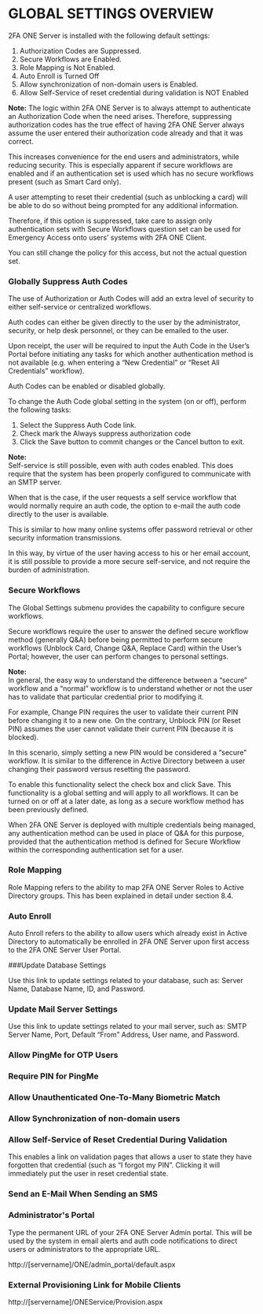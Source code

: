# GLOBAL SETTINGS OVERVIEW
2FA ONE Server is installed with the following default settings:

1.	Authorization Codes are Suppressed.
2.	Secure Workflows are Enabled.
3.	Role Mapping is Not Enabled.
4.	Auto Enroll is Turned Off
5.	Allow synchronization of non-domain users is Enabled.
6.	Allow Self-Service of reset credential during validation is NOT Enabled

**Note:** The logic within 2FA ONE Server is to always attempt to authenticate an Authorization Code when the need arises. Therefore, suppressing authorization codes has the true effect of having 2FA ONE Server always assume the user entered their authorization code already and that it was correct. 

This increases convenience for the end users and administrators, while reducing security. This is especially apparent if secure workflows are enabled and if an authentication set is used which has no secure workflows present (such as Smart Card only). 

A user attempting to reset their credential (such as unblocking a card) will be able to do so without being prompted for any additional information. 

Therefore, if this option is suppressed, take care to assign only authentication sets with Secure Workflows question set can be used for Emergency Access onto users’ systems with 2FA ONE Client. 

You can still change the policy for this access, but not the actual question set.

### Globally Suppress Auth Codes

The use of Authorization or Auth Codes will add an extra level of security to either self-service or centralized workflows. 

Auth codes can either be given directly to the user by the administrator, security, or help desk personnel, or they can be emailed to the user. 

Upon receipt, the user will be required to input the Auth Code in the User’s Portal before initiating any tasks for which another authentication method is not available (e.g. when entering a “New Credential” or “Reset All Credentials” workflow). 

Auth Codes can be enabled or disabled globally.

To change the Auth Code global setting in the system (on or off), perform the following tasks:

1.	Select the Suppress Auth Code link.
2.	Check mark the Always suppress authorization code
3.	Click the Save button to commit changes or the Cancel button to exit.

**Note:**	
Self-service is still possible, even with auth codes enabled. This does require that the system has been properly configured to communicate with an SMTP server. 

When that is the case, if the user requests a self service workflow that would normally require an auth code, the option to e-mail the auth code directly to the user is available. 

This is similar to how many online systems offer password retrieval or other security information transmissions. 

In this way, by virtue of the user having access to his or her email account, it is still possible to provide a more secure self-service, and not require the burden of administration.

### Secure Workflows

The Global Settings submenu provides the capability to configure secure workflows. 

Secure workflows require the user to answer the defined secure workflow method (generally Q&A) before being permitted to perform secure workflows (Unblock Card, Change Q&A, Replace Card) within the User’s Portal; however, the user can perform changes to personal settings.

**Note:**	
In general, the easy way to understand the difference between a “secure” workflow and a “normal” workflow is to understand whether or not the user has to validate that particular credential prior to modifying it. 

For example, Change PIN requires the user to validate their current PIN before changing it to a new one. On the contrary, Unblock PIN (or Reset PIN) assumes the user cannot validate their current PIN (because it is blocked). 

In this scenario, simply setting a new PIN would be considered a “secure” workflow. It is similar to the difference in Active Directory between a user changing their password versus resetting the password. 

To enable this functionality select the check box and click Save. This functionality is a global setting and will apply to all workflows. It can be turned on or off at a later date, as long as a secure workflow method has been previously defined.

When 2FA ONE Server is deployed with multiple credentials being managed, any authentication method can be used in place of Q&A for this purpose, provided that the authentication method is defined for Secure Workflow within the corresponding authentication set for a user.





### Role Mapping

Role Mapping refers to the ability to map 2FA ONE Server Roles to Active Directory groups. This has been explained in detail under section 8.4.


### Auto Enroll

Auto Enroll refers to the ability to allow users which already exist in Active Directory to automatically be enrolled in 2FA ONE Server upon first access to the 2FA ONE Server User Portal. 

###Update Database Settings

Use this link to update settings related to your database, such as: Server Name, Database Name, ID, and Password.



### Update Mail Server Settings

Use this link to update settings related to your mail server, such as: SMTP Server Name, Port, Default “From” Address, User name, and Password.

### Allow PingMe for OTP Users

### Require PIN for PingMe

### Allow Unauthenticated One-To-Many Biometric Match

### Allow Synchronization of non-domain users

### Allow Self-Service of Reset Credential During Validation
This enables a link on validation pages that allows a user to state they have forgotten that credential (such as “I forgot my PIN”. Clicking it will immediately put the user in reset credential state.

### Send an E-Mail When Sending an SMS

### Administrator's Portal

Type the permanent URL of your 2FA ONE Server Admin portal. This will be used by the system in email alerts and auth code notifications to direct users or administrators to the appropriate URL.

http://[servername]/ONE/admin_portal/default.aspx

### External Provisioning Link for Mobile Clients
http://[servername]/ONEService/Provision.aspx


